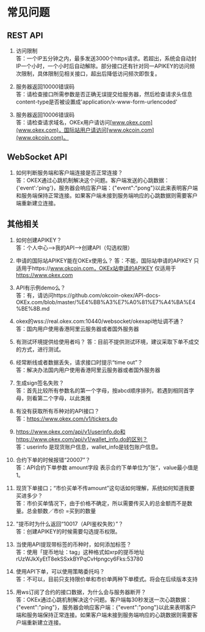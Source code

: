 # 常见问题    

## REST API

1. 访问限制     
答：一个IP五分钟之内，最多发送3000个https请求。若超出，系统会自动封IP一个小时，一个小时后自动解除。部分接口还有针对同一APIKEY的访问频次限制，具体限制见相关接口，超出后降低访问频次即恢复。       

2. 服务器返回10000错误码    
答：请检查接口所需参数是否正确无误提交给服务器，然后检查请求头信息content-type是否被设置成'application/x-www-form-urlencoded'

3. 服务器返回10006错误码    
答：请检查请求域名，OKEx用户请访问[www.okex.com](www.okex.com)，国际站用户请访问[www.okcoin.com](www.okcoin.com)。      
    
## WebSocket API    

1. 如何判断服务端和客户端连接是否正常连接？     
答：OKEX通过心跳机制解决这个问题。客户端发送的心跳数据：{'event':'ping'}，服务器会响应客户端：{"event":"pong"}以此来表明客户端和服务端保持正常连接。如果客户端未接到服务端响应的心跳数据则需要客户端重新建立连接。


## 其他相关

1. 如何创建APIKEY？  
 答：个人中心——>我的API——>创建API（勾选权限）

2. 申请的国际站APIKEY能在OKEx使用么？
 答：不能，国际站申请的APIKEY 只适用于https://www.okcoin.com，OKEx站申请的APIKEY 仅适用于 https://www.okex.com 
 
3. API有示例demo么？  
 答：有，请访问https://github.com/okcoin-okex/API-docs-OKEx.com/blob/master/%E4%BB%A3%E7%A0%81%E7%A4%BA%E4%BE%8B.md
 
4. okex的wss://real.okex.com:10440/websocket/okexapi地址调不通？  
 答：国内用户使用香港阿里云服务器或者国外服务器
 
5. 有测试环境提供给使用者吗？
 答：目前不提供测试环境，建议采取下单不成交的方式，进行测试。

6. 经常断线或者数据丢失，请求接口时提示“time out”？  
 答：解决办法国内用户使用香港阿里云服务器或者国外服务器

7. 生成sign签名失败？  
 答：首先比较所有参数名的第一个字母，按abcd顺序排列，若遇到相同首字母，则看第二个字母，以此类推
 
8. 有没有获取所有币种对的API接口？  
 答：https://www.okex.com/v1/tickers.do
 
9. https://www.okex.com/api/v1/userinfo.do和https://www.okex.com/api/v1/wallet_info.do的区别？  
 答：userinfo 是现货账户信息，wallet_info是钱包账户信息。
 
10. 合约下单的时候报错“20007”？  
 答：API合约下单参数 amount字段  表示合约下单单位为”张“，value最小值是1。
 
11. 现货下单接口；“市价买单不传amount”这句话如何理解，系统如何知道我要买进多少？  
 答：市价买单情况下，由于价格不确定，所以需要传买入的总金额而不是数量。总金额数／市价 =买到的数量

12. "提币时为什么返回“10017（API鉴权失败）”？  
 答：创建APIKEY的时候需要勾选提币权限。
 
13. 当使用API提现带标签的币种时，如何添加标签？  
 答：使用「提币地址：tag」这种格式如xrp的提币地址   rUzWJkXyEtT8ekSSxkBYPqCvHpngcy6Fks:53780
 
14. 使用API下单，可以使用策略委托吗？  
 答：不可以，目前只支持限价单和市价单两种下单模式。将会在后续版本支持

15. 用ws订阅了合约的接口数据，为什么会与服务器断开？  
 答：OKEx通过心跳机制解决这个问题。客户端每30秒发送一次心跳数据：{"event":"ping"}，服务器会响应客户端：{"event":"pong"}以此来表明客户端和服务端保持正常连接。如果客户端未接到服务端响应的心跳数据则需要客户端重新建立连接。
